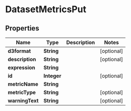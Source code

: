 # DatasetMetricsPut

## Properties
Name | Type | Description | Notes
------------ | ------------- | ------------- | -------------
**d3format** | **String** |  |  [optional]
**description** | **String** |  |  [optional]
**expression** | **String** |  | 
**id** | **Integer** |  |  [optional]
**metricName** | **String** |  | 
**metricType** | **String** |  |  [optional]
**warningText** | **String** |  |  [optional]
